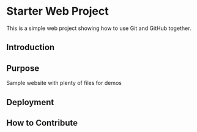# Starter Web Project

This is a simple web project showing how to use Git and GitHub together.

## Introduction

## Purpose

Sample website with plenty of files for demos

## Deployment

## How to Contribute